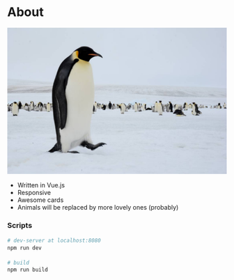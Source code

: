# About

![Penguin](https://github.com/pengfluf/vue-animals/blob/master/readme-image.jpg)

* Written in Vue.js
* Responsive
* Awesome cards
* Animals will be replaced by more lovely ones (probably)

### Scripts

``` bash
# dev-server at localhost:8080
npm run dev

# build
npm run build
```
